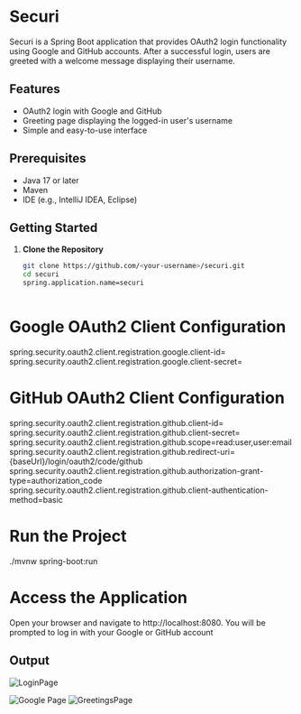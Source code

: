 # Securi

Securi is a Spring Boot application that provides OAuth2 login functionality using Google and GitHub accounts. After a successful login, users are greeted with a welcome message displaying their username.

## Features

- OAuth2 login with Google and GitHub
- Greeting page displaying the logged-in user's username
- Simple and easy-to-use interface

## Prerequisites

- Java 17 or later
- Maven
- IDE (e.g., IntelliJ IDEA, Eclipse)

## Getting Started

1. **Clone the Repository**

   ```bash
   git clone https://github.com/<your-username>/securi.git
   cd securi
   spring.application.name=securi



# Google OAuth2 Client Configuration
spring.security.oauth2.client.registration.google.client-id=<your-google-client-id>
spring.security.oauth2.client.registration.google.client-secret=<your-google-client-secret>

# GitHub OAuth2 Client Configuration
spring.security.oauth2.client.registration.github.client-id=<your-github-client-id>
spring.security.oauth2.client.registration.github.client-secret=<your-github-client-secret>
spring.security.oauth2.client.registration.github.scope=read:user,user:email
spring.security.oauth2.client.registration.github.redirect-uri={baseUrl}/login/oauth2/code/github
spring.security.oauth2.client.registration.github.authorization-grant-type=authorization_code
spring.security.oauth2.client.registration.github.client-authentication-method=basic

# Run the Project
./mvnw spring-boot:run

# Access the Application

Open your browser and navigate to http://localhost:8080. You will be prompted to log in with your Google or GitHub account


## Output
![LoginPage](https://github.com/manojrajm/SpringBoot_Security_via_Google_Github/blob/master/securi/src/main/java/images/LoginPage.png)

![Google Page](https://github.com/manojrajm/SpringBoot_Security_via_Google_Github/blob/master/securi/src/main/java/images/GoogleLogin.png?raw=true)
![GreetingsPage](https://github.com/manojrajm/SpringBoot_Security_via_Google_Github/blob/master/securi/src/main/java/images/GreetingPage.png)


